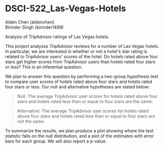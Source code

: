 # DSCI-522_Las-Vegas-Hotels
Alden Chen (aldenchen)  
Birinder Singh (birinder1469)  

Analysis of TripAdvisor ratings of Las Vegas hotels.  

This project analyzes TripAdvisor reviews for a number of Las Vegas hotels. In particular, we are interested in whether or not a hotel's star rating is related to TripAdvisor users' scores of the hotel. Do hotels rated above four stars get higher scores from TripAdvisor users than hotels rated four stars or less? This is an inferential question.   

We plan to answer this question by performing a two-group hypothesis test to compare user scores of hotels rated above four stars and hotels rated four stars or less.  Our null and alternative hypotheses are stated below:  

> Null: The average TripAdvisor user scores for hotels rated above four stars and hotels rated less than or equal to four stars are the same.  

> Alternative: The average TripAdvisor user scores for hotels rated above four stars and hotels rated less than or equal to four stars are not the same.  


To summarize the results, we plan produce a plot showing where the test statistic falls on the null distribution, and a plot of the estimates with error bars for each group.  We will also report a p-value. 




